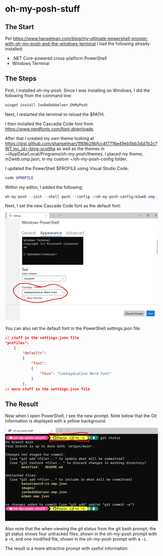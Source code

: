 # oh-my-posh-stuff

## The Start

Per https://www.hanselman.com/blog/my-ultimate-powershell-prompt-with-oh-my-posh-and-the-windows-terminal I had the following already installed:
- .NET Core-powered cross-platform PowerShell
- Windows Terminal

## The Steps

First, I installed oh-my-posh. Since I was installing on Windows, I did the following from the command line:

```bash
winget install JanDeDobbeleer.OhMyPosh
```

Next, I restarted the terminal to reload the $PATH.

I then installed the Cascadia Code font from https://www.nerdfonts.com/font-downloads.

After that I created my own theme looking at https://gist.github.com/shanselman/1f69b28bfcc4f7716e49eb5bb34d7b2c?WT.mc_id=-blog-scottha as well as the themes in ~/AppData/Local/Programs/oh-my-posh/themes. I placed my theme, m2web.omp.json, in my custom ~/oh-my-posh-config folder. 

I updated the PowerShell $PROFILE using Visual Studio Code:

```bash
code $PROFILE
```

Within my editor, I added the following:

```powershell
oh-my-posh --init --shell pwsh --config ~/oh-my-posh-config/m2web.omp.json | Invoke-Expression
```

Next, I set the new Cascade Code font as the default font: 
<!-- ![Setting default font](images/powerShellUIDefaulFontSetting.png) -->
<!-- using HTML markup, as I can set the image size using the width and attribute. -->
<img src="images/powerShellUIDefaulFontSetting.png" alt="Setting default font" width="800"/>

You can also set the default font in the PowerShell settings.json file: 

```json
// stuff in the settings.json file
"profiles": 
    {
        "defaults": 
        {
            "font": 
            {
                "face": "CaskaydiaCove Nerd Font"
            }
        },
// more stuff in the settings.json file
```

## The Result

Now when I open PowerShell, I see the new prompt. Note below that the Git information is displayed with a yellow background.  
<!-- ![PowerShell Oh My Posh](images/oh-my-posh-result-with-git.png) -->
<!-- using HTML markup, as I can set the image size using the width and attribute. -->
<img src="images/oh-my-posh-result-with-git.png" alt="PowerShell Oh My Posh" width="800"/>

Also note that the when viewing the git status from the git bash prompt, the git status shows four untracked files, shown in the oh-my-posh prompt with a `+4`, and one modified file, shown in the oh-my-posh prompt with a `~1`.

The result is a more attractive prompt with useful information.
